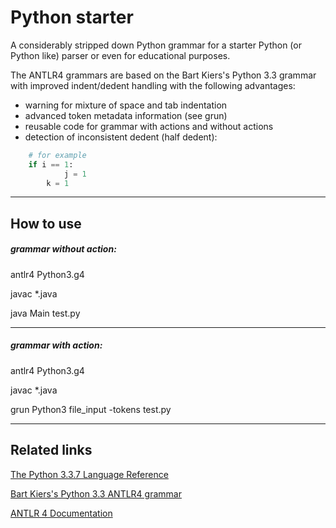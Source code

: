 # Python starter &nbsp; 

A considerably stripped down Python grammar for a starter Python (or Python like) parser or even for educational purposes. 

The ANTLR4 grammars are based on the Bart Kiers's Python 3.3 grammar with improved indent/dedent handling with the following advantages:
-  warning for mixture of space and tab indentation
-  advanced token metadata information (see grun)
-  reusable code for grammar with actions and without actions
-  detection of inconsistent dedent (half dedent):
```python
    # for example
    if i == 1:
            j = 1
        k = 1
```

------------

## How to use
##### grammar without action:

antlr4 Python3.g4

javac *.java

java Main test.py

------------

##### grammar with action:

antlr4 Python3.g4

javac *.java

grun Python3 file_input -tokens test.py

------------

## Related links

[The Python 3.3.7 Language Reference](https://docs.python.org/3.3/reference/grammar.html)

[Bart Kiers's Python 3.3 ANTLR4 grammar](https://github.com/bkiers/python3-parser)

[ANTLR 4 Documentation](https://github.com/antlr/antlr4/blob/4.7.2/doc/index.md)

